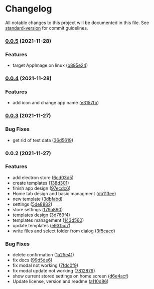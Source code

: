# Changelog

All notable changes to this project will be documented in this file. See [standard-version](https://github.com/conventional-changelog/standard-version) for commit guidelines.

### [0.0.5](https://github.com/victorlopezalonso/serato-streaming/compare/v0.0.4...v0.0.5) (2021-11-28)


### Features

* target AppImage on linux ([b895e24](https://github.com/victorlopezalonso/serato-streaming/commit/b895e245b053cede6207821161a239af678105ff))

### [0.0.4](https://github.com/victorlopezalonso/serato-streaming/compare/v0.0.3...v0.0.4) (2021-11-28)


### Features

* add icon and change app name ([e3157fb](https://github.com/victorlopezalonso/serato-streaming/commit/e3157fbdc0345777aa9cd9dd24455141aeaec8e3))

### [0.0.3](https://github.com/victorlopezalonso/serato-streaming/compare/v0.0.2...v0.0.3) (2021-11-27)


### Bug Fixes

* get rid of test data ([36d5619](https://github.com/victorlopezalonso/serato-streaming/commit/36d56193bf844c2c7a76bdc0dd8939ed52bfd2f4))

### 0.0.2 (2021-11-27)


### Features

* add electron store ([6cd03d5](https://github.com/victorlopezalonso/serato-streaming/commit/6cd03d5f2d4bd114162ec0ec95c1e5980420de06))
* create templates ([138d301](https://github.com/victorlopezalonso/serato-streaming/commit/138d301f78e1d40005b0c744b2bc2ad9ca3a8436))
* finish app design ([97ecdc6](https://github.com/victorlopezalonso/serato-streaming/commit/97ecdc66331b576b658fba101fe8442660306af4))
* Home tab design and basic managment ([db113ee](https://github.com/victorlopezalonso/serato-streaming/commit/db113eec98f3a07b9507d55469acc26a457919e9))
* new template ([3dbfabd](https://github.com/victorlopezalonso/serato-streaming/commit/3dbfabd9a015af91025511ba9bcf44afe911f8d6))
* settings ([5de8882](https://github.com/victorlopezalonso/serato-streaming/commit/5de8882159bce35f3320ed109831a03226d8b65a))
* store settings ([f79a890](https://github.com/victorlopezalonso/serato-streaming/commit/f79a890e85c55466e9b7caf6ce8694a37d73e301))
* templates design ([3d769f4](https://github.com/victorlopezalonso/serato-streaming/commit/3d769f47b970736d315b5fc5029658815c3c17df))
* templates management ([143d560](https://github.com/victorlopezalonso/serato-streaming/commit/143d560ac351af1cf8de176a653f136663517e52))
* update templates ([e9315c7](https://github.com/victorlopezalonso/serato-streaming/commit/e9315c7f0105c69c30e5374d6a133ea605aa208b))
* write files and select folder from dialog ([3f5cacd](https://github.com/victorlopezalonso/serato-streaming/commit/3f5cacd4d6e92cd979f888ea42ac963253ac5a21))


### Bug Fixes

* delete confirmation ([1a25e41](https://github.com/victorlopezalonso/serato-streaming/commit/1a25e4101acf7c28cc5b02cd446cbb90afaae7f8))
* fix docs ([99d5de6](https://github.com/victorlopezalonso/serato-streaming/commit/99d5de6bd0dabd1ff78e27d12db1c85f796f0711))
* fix modal not working ([7fdc0f9](https://github.com/victorlopezalonso/serato-streaming/commit/7fdc0f90e94f827ecc33b8e764f07562229f10dd))
* fix modal update not working ([7812879](https://github.com/victorlopezalonso/serato-streaming/commit/78128795de2b3e6b0bb043426f480267a80c7092))
* show current stored settings on home screen ([d6e4acf](https://github.com/victorlopezalonso/serato-streaming/commit/d6e4acff71dc02776e3c9b9db0c082b44f6a0c97))
* Update license, version and readme ([a110d86](https://github.com/victorlopezalonso/serato-streaming/commit/a110d868b0c0dd6571b3d10cda84839aed11c96a))
